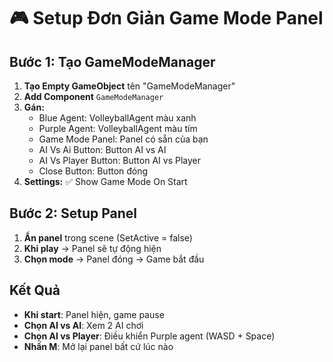 # 🎮 Setup Đơn Giản Game Mode Panel

## Bước 1: Tạo GameModeManager
1. **Tạo Empty GameObject** tên "GameModeManager"
2. **Add Component** `GameModeManager`
3. **Gán:**
   - Blue Agent: VolleyballAgent màu xanh
   - Purple Agent: VolleyballAgent màu tím
   - Game Mode Panel: Panel có sẵn của bạn
   - AI Vs Ai Button: Button AI vs AI
   - AI Vs Player Button: Button AI vs Player  
   - Close Button: Button đóng
4. **Settings:** ✅ Show Game Mode On Start

## Bước 2: Setup Panel
1. **Ẩn panel** trong scene (SetActive = false)
2. **Khi play** → Panel sẽ tự động hiện
3. **Chọn mode** → Panel đóng → Game bắt đầu

## Kết Quả
- **Khi start**: Panel hiện, game pause
- **Chọn AI vs AI**: Xem 2 AI chơi
- **Chọn AI vs Player**: Điều khiển Purple agent (WASD + Space)
- **Nhấn M**: Mở lại panel bất cứ lúc nào
